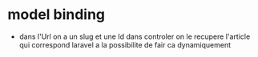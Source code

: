 # model binding

- dans l'Url on a un slug et une Id  dans controler on le recupere l'article qui correspond laravel a la possibilite  de fair ca dynamiquement 
